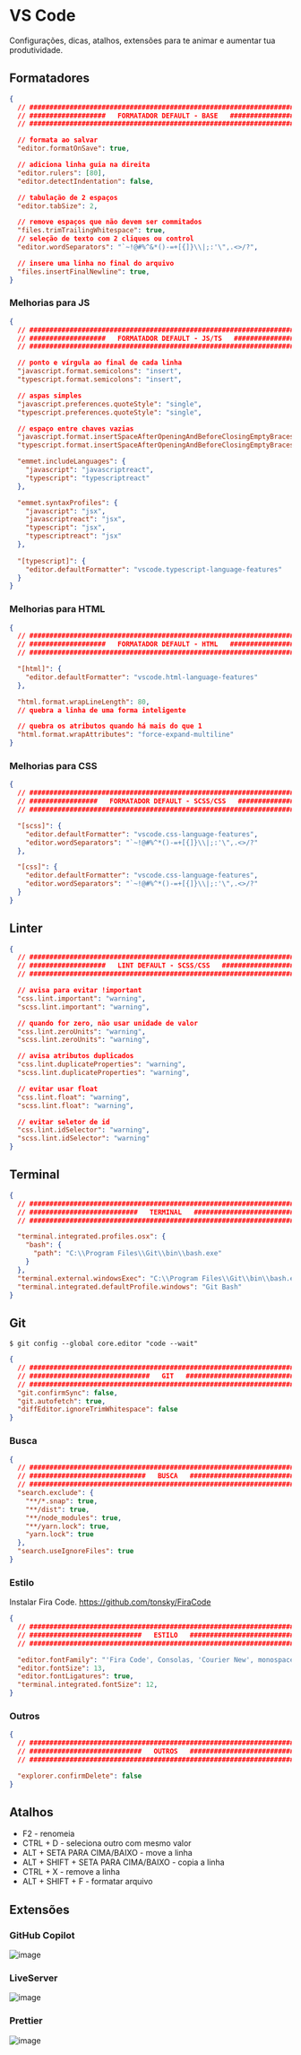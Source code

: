 # VS Code

Configurações, dicas, atalhos, extensões para te animar e aumentar tua produtividade.

## Formatadores

```json
{
  // ###########################################################################
  // ###################   FORMATADOR DEFAULT - BASE   #########################
  // ###########################################################################

  // formata ao salvar
  "editor.formatOnSave": true,

  // adiciona linha guia na direita
  "editor.rulers": [80],
  "editor.detectIndentation": false,

  // tabulação de 2 espaços
  "editor.tabSize": 2,

  // remove espaços que não devem ser commitados
  "files.trimTrailingWhitespace": true,
  // seleção de texto com 2 cliques ou control
  "editor.wordSeparators": "`~!@#%^&*()-=+[{]}\\|;:'\",.<>/?",

  // insere uma linha no final do arquivo
  "files.insertFinalNewline": true,
}
```

### Melhorias para JS

```json
{
  // ###########################################################################
  // ###################   FORMATADOR DEFAULT - JS/TS   ########################
  // ###########################################################################

  // ponto e vírgula ao final de cada linha
  "javascript.format.semicolons": "insert",
  "typescript.format.semicolons": "insert",

  // aspas simples
  "javascript.preferences.quoteStyle": "single",
  "typescript.preferences.quoteStyle": "single",

  // espaço entre chaves vazias
  "javascript.format.insertSpaceAfterOpeningAndBeforeClosingEmptyBraces": false,
  "typescript.format.insertSpaceAfterOpeningAndBeforeClosingEmptyBraces": false,

  "emmet.includeLanguages": {
    "javascript": "javascriptreact",
    "typescript": "typescriptreact"
  },

  "emmet.syntaxProfiles": {
    "javascript": "jsx",
    "javascriptreact": "jsx",
    "typescript": "jsx",
    "typescriptreact": "jsx"
  },
  
  "[typescript]": {
    "editor.defaultFormatter": "vscode.typescript-language-features"
  }
}
```

### Melhorias para HTML

```json
{
  // ###########################################################################
  // ###################   FORMATADOR DEFAULT - HTML   #########################
  // ###########################################################################

  "[html]": {
    "editor.defaultFormatter": "vscode.html-language-features"
  },

  "html.format.wrapLineLength": 80,
  // quebra a linha de uma forma inteligente

  // quebra os atributos quando há mais do que 1
  "html.format.wrapAttributes": "force-expand-multiline"
}
```

### Melhorias para CSS

```json
{
  // ###########################################################################
  // #################   FORMATADOR DEFAULT - SCSS/CSS   #######################
  // ###########################################################################

  "[scss]": {
    "editor.defaultFormatter": "vscode.css-language-features",
    "editor.wordSeparators": "`~!@#%^*()-=+[{]}\\|;:'\",.<>/?"
  },

  "[css]": {
    "editor.defaultFormatter": "vscode.css-language-features",
    "editor.wordSeparators": "`~!@#%^*()-=+[{]}\\|;:'\",.<>/?"
  }
}
```

## Linter

```json
{
  // ###########################################################################
  // ###################   LINT DEFAULT - SCSS/CSS   ###########################
  // ###########################################################################

  // avisa para evitar !important
  "css.lint.important": "warning",
  "scss.lint.important": "warning",

  // quando for zero, não usar unidade de valor
  "css.lint.zeroUnits": "warning",
  "scss.lint.zeroUnits": "warning",

  // avisa atributos duplicados
  "css.lint.duplicateProperties": "warning",
  "scss.lint.duplicateProperties": "warning",

  // evitar usar float
  "css.lint.float": "warning",
  "scss.lint.float": "warning",

  // evitar seletor de id
  "css.lint.idSelector": "warning",
  "scss.lint.idSelector": "warning"
}
```

## Terminal

```json
{
  // ###########################################################################
  // ###########################   TERMINAL   ##################################
  // ###########################################################################

  "terminal.integrated.profiles.osx": {
    "bash": {
      "path": "C:\\Program Files\\Git\\bin\\bash.exe"
    }
  },
  "terminal.external.windowsExec": "C:\\Program Files\\Git\\bin\\bash.exe",
  "terminal.integrated.defaultProfile.windows": "Git Bash"
}
```

## Git

```
$ git config --global core.editor "code --wait"
```

```json
{
  // ###########################################################################
  // ##############################   GIT   ####################################
  // ###########################################################################
  "git.confirmSync": false,
  "git.autofetch": true,
  "diffEditor.ignoreTrimWhitespace": false
}
```

### Busca

```json
{
  // ###########################################################################
  // #############################   BUSCA   ###################################
  // ###########################################################################
  "search.exclude": {
    "**/*.snap": true,
    "**/dist": true,
    "**/node_modules": true,
    "**/yarn.lock": true,
    "yarn.lock": true
  },
  "search.useIgnoreFiles": true
}
```

### Estilo

Instalar Fira Code. https://github.com/tonsky/FiraCode

```json
{
  // ###########################################################################
  // ############################   ESTILO   ###################################
  // ###########################################################################

  "editor.fontFamily": "'Fira Code', Consolas, 'Courier New', monospace",
  "editor.fontSize": 13,
  "editor.fontLigatures": true,
  "terminal.integrated.fontSize": 12,
}
```

### Outros

```json
{
  // ###########################################################################
  // ############################   OUTROS   ###################################
  // ###########################################################################

  "explorer.confirmDelete": false
}
```


## Atalhos

- F2 - renomeia
- CTRL + D - seleciona outro com mesmo valor
- ALT + SETA PARA CIMA/BAIXO - move a linha
- ALT + SHIFT + SETA PARA CIMA/BAIXO - copia a linha
- CTRL + X - remove a linha
- ALT + SHIFT + F - formatar arquivo

## Extensões

### GitHub Copilot

![image](https://user-images.githubusercontent.com/27368585/171063760-557d9ff0-1ab0-4573-90ca-148712b68b5f.png)

### LiveServer

![image](https://user-images.githubusercontent.com/27368585/171063930-8c6d5f54-08a0-4631-922b-c1245f880dfa.png)

### Prettier

![image](https://user-images.githubusercontent.com/27368585/171063991-259cd124-8eba-4c89-a658-7089300f247d.png)
